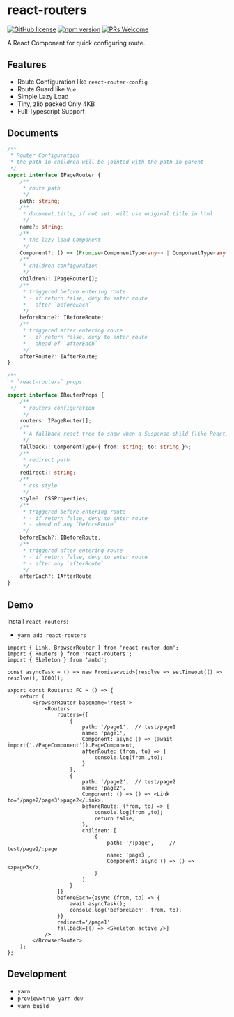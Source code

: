# react-routers

[![GitHub license](https://img.shields.io/badge/license-MIT-blue.svg)](https://github.com/Bert0324/react-routers/blob/main/LICENCE)
[![npm version](https://badge.fury.io/js/react-routers.svg)](https://www.npmjs.com/package/react-routers)
[![PRs Welcome](https://img.shields.io/badge/PRs-welcome-brightgreen.svg)](https://github.com/Bert0324/react-routers/pulls)
<!-- [![star this repo](https://githubbadges.com/star.svg?user=bert0324&repo=react-routers&style=default)](https://github.com/bert0324/react-routers)
[![fork this repo](https://githubbadges.com/fork.svg?user=bert0324&repo=react-routers&style=default)](https://github.com/bert0324/react-routers/fork) -->

A React Component for quick configuring route.

## Features

- Route Configuration like `react-router-config`
- Route Guard like `Vue`
- Simple Lazy Load
- Tiny, zlib packed Only 4KB
- Full Typescript Support

## Documents

```ts
/**
 * Router Configuration
 * the path in children will be jointed with the path in parent
 */
export interface IPageRouter {
    /**
     * route path
     */
    path: string;
    /**
     * document.title, if not set, will use original title in html
     */
    name?: string;
    /**
     * the lazy load Component
     */
    Component?: () => (Promise<ComponentType<any>> | ComponentType<any>);
    /**
     * children configuration
     */
    children?: IPageRouter[];
    /**
     * triggered before entering route
     * - if return false, deny to enter route
     * - after `beforeEach`
     */
    beforeRoute?: IBeforeRoute;
    /**
     * triggered after entering route
     * - if return false, deny to enter route
     * - ahead of `afterEach`
     */
    afterRoute?: IAfterRoute;
}

/**
 * `react-routers` props
 */
export interface IRouterProps {
    /**
     * routers configuration
     */
    routers: IPageRouter[]; 
    /**
     * A fallback react tree to show when a Suspense child (like React.lazy) suspends, and before entering the route
     */
    fallback?: ComponentType<{ from: string; to: string }>;
    /**
     * redirect path
     */
    redirect?: string;
    /**
     * css style
     */
    style?: CSSProperties;
    /**
     * triggered before entering route
     * - if return false, deny to enter route
     * - ahead of any `beforeRoute`
     */
    beforeEach?: IBeforeRoute;
    /**
     * triggered after entering route
     * - if return false, deny to enter route
     * - after any `afterRoute`
     */
    afterEach?: IAfterRoute;
}
```

## Demo

Install `react-routers`:

- `yarn add react-routers`

```tsx
import { Link, BrowserRouter } from 'react-router-dom';
import { Routers } from 'react-routers';
import { Skeleton } from 'antd';

const asyncTask = () => new Promise<void>(resolve => setTimeout(() => resolve(), 1000));

export const Routers: FC = () => { 
    return (
        <BrowserRouter basename='/test'>
            <Routers 
                routers={[
                    {
                        path: '/page1',  // test/page1
                        name: 'page1',
                        Component: async () => (await import('./PageComponent')).PageComponent,
                        afterRoute: (from, to) => {
                            console.log(from ,to);
                        }
                    },
                    {
                        path: '/page2',  // test/page2
                        name: 'page2',
                        Component: () => () => <Link to='/page2/page3'>page2</Link>,
                        beforeRoute: (from, to) => {
                            console.log(from ,to);
                            return false;
                        },
                        children: [
                            {
                                path: '/:page',     // test/page2/:page
                                name: 'page3',
                                Component: async () => () => <>page3</>,
                            }
                        ]
                    }
                ]}
                beforeEach={async (from, to) => {
                    await asyncTask();
                    console.log('beforeEach', from, to);
                }}
                redirect='/page1'
                fallback={() => <Skeleton active />}
            />
        </BrowserRouter>
    );
};
```

## Development

- `yarn`
- `preview=true yarn dev`
- `yarn build`
